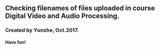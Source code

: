 ## Checking filenames of files uploaded in course Digital Video and Audio Processing.
### Created by Yunzhe, Oct.2017.
#### Have fun!